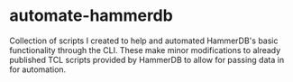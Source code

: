 # automate-hammerdb
Collection of scripts I created to help and automated HammerDB's basic functionality through the CLI.
These make minor modifications to already published TCL scripts provided by HammerDB to allow for
passing data in for automation.
